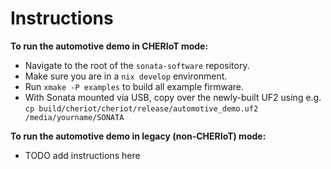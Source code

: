 # Instructions

**To run the automotive demo in CHERIoT mode:**
 - Navigate to the root of the `sonata-software` repository.
 - Make sure you are in a `nix develop` environment.
 - Run `xmake -P examples` to build all example firmware.
 - With Sonata mounted via USB, copy over the newly-built UF2 using e.g. 
 `cp build/cheriot/cheriot/release/automotive_demo.uf2 /media/yourname/SONATA`

**To run the automotive demo in legacy (non-CHERIoT) mode:**
 - TODO add instructions here

